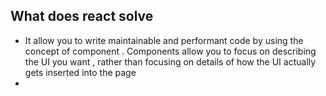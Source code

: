 ## What does react solve
- It allow you to write maintainable and performant code by using the concept of component . Components allow you to focus on describing the UI you want , rather than focusing on details of how the UI actually gets inserted into the page
- 